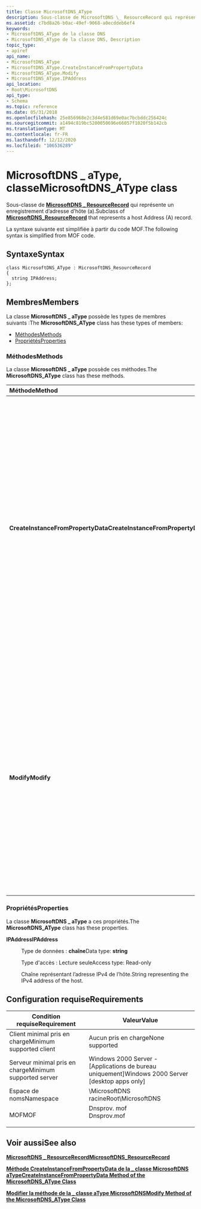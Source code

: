 ```yaml
---
title: Classe MicrosoftDNS_AType
description: Sous-classe de MicrosoftDNS \_ ResourceRecord qui représente un enregistrement d’adresse d’hôte (a).
ms.assetid: c7bd8a26-b0ac-49ef-9068-a0ecddeb6ef4
keywords:
- MicrosoftDNS_AType de la classe DNS
- MicrosoftDNS_AType de la classe DNS, Description
topic_type:
- apiref
api_name:
- MicrosoftDNS_AType
- MicrosoftDNS_AType.CreateInstanceFromPropertyData
- MicrosoftDNS_AType.Modify
- MicrosoftDNS_AType.IPAddress
api_location:
- Root\MicrosoftDNS
api_type:
- Schema
ms.topic: reference
ms.date: 05/31/2018
ms.openlocfilehash: 25e856968e2c3d4e581d69e0ac7bcbddc256424c
ms.sourcegitcommit: a1494c819bc5200050696e66057f1020f5b142cb
ms.translationtype: MT
ms.contentlocale: fr-FR
ms.lasthandoff: 12/12/2020
ms.locfileid: "106536289"
---
```

# <a name="microsoftdns_atype-class"></a><span data-ttu-id="ef692-105">MicrosoftDNS \_ aType, classe</span><span class="sxs-lookup"><span data-stu-id="ef692-105">MicrosoftDNS\_AType class</span></span>

<span data-ttu-id="ef692-106">Sous-classe de [**MicrosoftDNS \_ ResourceRecord**](microsoftdns-resourcerecord.md) qui représente un enregistrement d’adresse d’hôte (a).</span><span class="sxs-lookup"><span data-stu-id="ef692-106">Subclass of [**MicrosoftDNS\_ResourceRecord**](microsoftdns-resourcerecord.md) that represents a host Address (A) record.</span></span>

<span data-ttu-id="ef692-107">La syntaxe suivante est simplifiée à partir du code MOF.</span><span class="sxs-lookup"><span data-stu-id="ef692-107">The following syntax is simplified from MOF code.</span></span>

## <a name="syntax"></a><span data-ttu-id="ef692-108">Syntaxe</span><span class="sxs-lookup"><span data-stu-id="ef692-108">Syntax</span></span>

``` syntax
class MicrosoftDNS_AType : MicrosoftDNS_ResourceRecord
{
  string IPAddress;
};
```

## <a name="members"></a><span data-ttu-id="ef692-109">Membres</span><span class="sxs-lookup"><span data-stu-id="ef692-109">Members</span></span>

<span data-ttu-id="ef692-110">La classe **MicrosoftDNS \_ aType** possède les types de membres suivants :</span><span class="sxs-lookup"><span data-stu-id="ef692-110">The **MicrosoftDNS\_AType** class has these types of members:</span></span>

-   [<span data-ttu-id="ef692-111">Méthodes</span><span class="sxs-lookup"><span data-stu-id="ef692-111">Methods</span></span>](#methods)
-   [<span data-ttu-id="ef692-112">Propriétés</span><span class="sxs-lookup"><span data-stu-id="ef692-112">Properties</span></span>](#properties)

### <a name="methods"></a><span data-ttu-id="ef692-113">Méthodes</span><span class="sxs-lookup"><span data-stu-id="ef692-113">Methods</span></span>

<span data-ttu-id="ef692-114">La classe **MicrosoftDNS \_ aType** possède ces méthodes.</span><span class="sxs-lookup"><span data-stu-id="ef692-114">The **MicrosoftDNS\_AType** class has these methods.</span></span>



| <span data-ttu-id="ef692-115">Méthode</span><span class="sxs-lookup"><span data-stu-id="ef692-115">Method</span></span>                             | <span data-ttu-id="ef692-116">Description</span><span class="sxs-lookup"><span data-stu-id="ef692-116">Description</span></span>                                                                                                                                                                                                                                                                                                                                       |
|:-----------------------------------|:--------------------------------------------------------------------------------------------------------------------------------------------------------------------------------------------------------------------------------------------------------------------------------------------------------------------------------------------------|
| <span data-ttu-id="ef692-117">**CreateInstanceFromPropertyData**</span><span class="sxs-lookup"><span data-stu-id="ef692-117">**CreateInstanceFromPropertyData**</span></span> | <span data-ttu-id="ef692-118">Instancie un enregistrement de ressource d’adresse d’hôte (A) en fonction des données des paramètres d’entrée de la méthode : le nom du serveur DNS, le nom du conteneur, le nom du propriétaire, la classe (valeur par défaut = IN), la valeur de durée de vie et l’adresse IP de l’hôte.</span><span class="sxs-lookup"><span data-stu-id="ef692-118">Instantiates a Host Address (A) RR based on the data in the method's input parameters: the record's DNS Server Name, Container Name, Owner Name, class (default = IN), time-to-live value and the IP address of the host.</span></span> <span data-ttu-id="ef692-119">Elle retourne une référence au nouvel objet sous la forme d’un paramètre de sortie.</span><span class="sxs-lookup"><span data-stu-id="ef692-119">It returns a reference to the new object as an output parameter.</span></span> <br/> <span data-ttu-id="ef692-120">Qualificateurs : implémentés, statiques</span><span class="sxs-lookup"><span data-stu-id="ef692-120">Qualifiers: Implemented, static</span></span><br/> |
| <span data-ttu-id="ef692-121">**Modify**</span><span class="sxs-lookup"><span data-stu-id="ef692-121">**Modify**</span></span>                         | <span data-ttu-id="ef692-122">Met à jour la durée de vie et l’adresse IP avec les valeurs spécifiées en tant que paramètres d’entrée de cette méthode.</span><span class="sxs-lookup"><span data-stu-id="ef692-122">Updates the TTL and IP address to the values specified as the input parameters of this method.</span></span> <span data-ttu-id="ef692-123">Si une nouvelle valeur n’est pas spécifiée pour un paramètre, la valeur actuelle du paramètre n’est pas modifiée.</span><span class="sxs-lookup"><span data-stu-id="ef692-123">If a new value for a parameter is not specified, then the current value for the parameter is not changed.</span></span> <span data-ttu-id="ef692-124">La méthode retourne une référence à l’objet modifié sous la forme d’un paramètre de sortie.</span><span class="sxs-lookup"><span data-stu-id="ef692-124">The method returns a reference to the modified object as an output parameter.</span></span> <br/> <span data-ttu-id="ef692-125">Qualificateurs : implémentés</span><span class="sxs-lookup"><span data-stu-id="ef692-125">Qualifiers: Implemented</span></span><br/>             |



 

### <a name="properties"></a><span data-ttu-id="ef692-126">Propriétés</span><span class="sxs-lookup"><span data-stu-id="ef692-126">Properties</span></span>

<span data-ttu-id="ef692-127">La classe **MicrosoftDNS \_ aType** a ces propriétés.</span><span class="sxs-lookup"><span data-stu-id="ef692-127">The **MicrosoftDNS\_AType** class has these properties.</span></span>

<dl> <dt>

<span data-ttu-id="ef692-128">**IPAddress**</span><span class="sxs-lookup"><span data-stu-id="ef692-128">**IPAddress**</span></span>
</dt> <dd> <dl> <dt>

<span data-ttu-id="ef692-129">Type de données : **chaîne**</span><span class="sxs-lookup"><span data-stu-id="ef692-129">Data type: **string**</span></span>
</dt> <dt>

<span data-ttu-id="ef692-130">Type d'accès : Lecture seule</span><span class="sxs-lookup"><span data-stu-id="ef692-130">Access type: Read-only</span></span>
</dt> </dl>

<span data-ttu-id="ef692-131">Chaîne représentant l’adresse IPv4 de l’hôte.</span><span class="sxs-lookup"><span data-stu-id="ef692-131">String representing the IPv4 address of the host.</span></span>

</dd> </dl>

## <a name="requirements"></a><span data-ttu-id="ef692-132">Configuration requise</span><span class="sxs-lookup"><span data-stu-id="ef692-132">Requirements</span></span>



| <span data-ttu-id="ef692-133">Condition requise</span><span class="sxs-lookup"><span data-stu-id="ef692-133">Requirement</span></span> | <span data-ttu-id="ef692-134">Valeur</span><span class="sxs-lookup"><span data-stu-id="ef692-134">Value</span></span> |
|-------------------------------------|----------------------------------------------------------------------------------------|
| <span data-ttu-id="ef692-135">Client minimal pris en charge</span><span class="sxs-lookup"><span data-stu-id="ef692-135">Minimum supported client</span></span><br/> | <span data-ttu-id="ef692-136">Aucun pris en charge</span><span class="sxs-lookup"><span data-stu-id="ef692-136">None supported</span></span><br/>                                                              |
| <span data-ttu-id="ef692-137">Serveur minimal pris en charge</span><span class="sxs-lookup"><span data-stu-id="ef692-137">Minimum supported server</span></span><br/> | <span data-ttu-id="ef692-138">Windows 2000 Server - \[Applications de bureau uniquement\]</span><span class="sxs-lookup"><span data-stu-id="ef692-138">Windows 2000 Server \[desktop apps only\]</span></span><br/>                                   |
| <span data-ttu-id="ef692-139">Espace de noms</span><span class="sxs-lookup"><span data-stu-id="ef692-139">Namespace</span></span><br/>                | <span data-ttu-id="ef692-140">\\MicrosoftDNS racine</span><span class="sxs-lookup"><span data-stu-id="ef692-140">Root\\MicrosoftDNS</span></span><br/>                                                          |
| <span data-ttu-id="ef692-141">MOF</span><span class="sxs-lookup"><span data-stu-id="ef692-141">MOF</span></span><br/>                      | <dl> <span data-ttu-id="ef692-142"><dt>Dnsprov. mof</dt></span><span class="sxs-lookup"><span data-stu-id="ef692-142"><dt>Dnsprov.mof</dt></span></span> </dl> |



## <a name="see-also"></a><span data-ttu-id="ef692-143">Voir aussi</span><span class="sxs-lookup"><span data-stu-id="ef692-143">See also</span></span>

<dl> <dt>

[<span data-ttu-id="ef692-144">**MicrosoftDNS \_ ResourceRecord**</span><span class="sxs-lookup"><span data-stu-id="ef692-144">**MicrosoftDNS\_ResourceRecord**</span></span>](microsoftdns-resourcerecord.md)
</dt> <dt>

[<span data-ttu-id="ef692-145">**Méthode CreateInstanceFromPropertyData de la \_ classe MicrosoftDNS aType**</span><span class="sxs-lookup"><span data-stu-id="ef692-145">**CreateInstanceFromPropertyData Method of the MicrosoftDNS\_AType Class**</span></span>](microsoftdns-atype-createinstancefrompropertydata.md)
</dt> <dt>

[<span data-ttu-id="ef692-146">**Modifier la méthode de la \_ classe aType MicrosoftDNS**</span><span class="sxs-lookup"><span data-stu-id="ef692-146">**Modify Method of the MicrosoftDNS\_AType Class**</span></span>](microsoftdns-atype-modify.md)
</dt> </dl>

 

 





